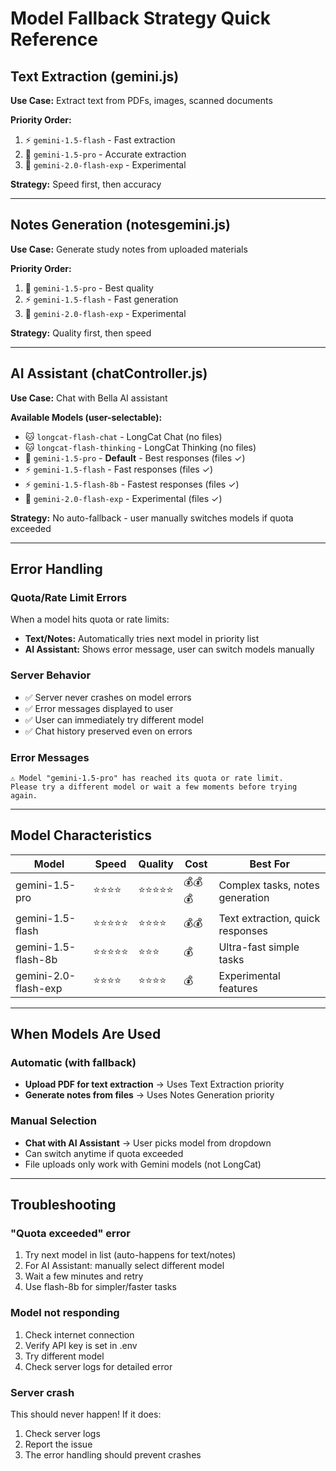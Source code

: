# Model Fallback Strategy Quick Reference

## Text Extraction (gemini.js)
**Use Case:** Extract text from PDFs, images, scanned documents

**Priority Order:**
1. ⚡ `gemini-1.5-flash` - Fast extraction
2. 🎯 `gemini-1.5-pro` - Accurate extraction  
3. 🧪 `gemini-2.0-flash-exp` - Experimental

**Strategy:** Speed first, then accuracy

---

## Notes Generation (notesgemini.js)
**Use Case:** Generate study notes from uploaded materials

**Priority Order:**
1. 🎯 `gemini-1.5-pro` - Best quality
2. ⚡ `gemini-1.5-flash` - Fast generation
3. 🧪 `gemini-2.0-flash-exp` - Experimental

**Strategy:** Quality first, then speed

---

## AI Assistant (chatController.js)
**Use Case:** Chat with Bella AI assistant

**Available Models (user-selectable):**
- 🐱 `longcat-flash-chat` - LongCat Chat (no files)
- 🐱 `longcat-flash-thinking` - LongCat Thinking (no files)
- 🎯 `gemini-1.5-pro` - **Default** - Best responses (files ✓)
- ⚡ `gemini-1.5-flash` - Fast responses (files ✓)
- ⚡ `gemini-1.5-flash-8b` - Fastest responses (files ✓)
- 🧪 `gemini-2.0-flash-exp` - Experimental (files ✓)

**Strategy:** No auto-fallback - user manually switches models if quota exceeded

---

## Error Handling

### Quota/Rate Limit Errors
When a model hits quota or rate limits:
- **Text/Notes:** Automatically tries next model in priority list
- **AI Assistant:** Shows error message, user can switch models manually

### Server Behavior
- ✅ Server never crashes on model errors
- ✅ Error messages displayed to user
- ✅ User can immediately try different model
- ✅ Chat history preserved even on errors

### Error Messages
```
⚠️ Model "gemini-1.5-pro" has reached its quota or rate limit.
Please try a different model or wait a few moments before trying again.
```

---

## Model Characteristics

| Model | Speed | Quality | Cost | Best For |
|-------|-------|---------|------|----------|
| gemini-1.5-pro | ⭐⭐⭐⭐ | ⭐⭐⭐⭐⭐ | 💰💰💰 | Complex tasks, notes generation |
| gemini-1.5-flash | ⭐⭐⭐⭐⭐ | ⭐⭐⭐⭐ | 💰💰 | Text extraction, quick responses |
| gemini-1.5-flash-8b | ⭐⭐⭐⭐⭐ | ⭐⭐⭐ | 💰 | Ultra-fast simple tasks |
| gemini-2.0-flash-exp | ⭐⭐⭐⭐ | ⭐⭐⭐⭐ | 💰 | Experimental features |

---

## When Models Are Used

### Automatic (with fallback)
- **Upload PDF for text extraction** → Uses Text Extraction priority
- **Generate notes from files** → Uses Notes Generation priority

### Manual Selection
- **Chat with AI Assistant** → User picks model from dropdown
- Can switch anytime if quota exceeded
- File uploads only work with Gemini models (not LongCat)

---

## Troubleshooting

### "Quota exceeded" error
1. Try next model in list (auto-happens for text/notes)
2. For AI Assistant: manually select different model
3. Wait a few minutes and retry
4. Use flash-8b for simpler/faster tasks

### Model not responding
1. Check internet connection
2. Verify API key is set in .env
3. Try different model
4. Check server logs for detailed error

### Server crash
This should never happen! If it does:
1. Check server logs
2. Report the issue
3. The error handling should prevent crashes
